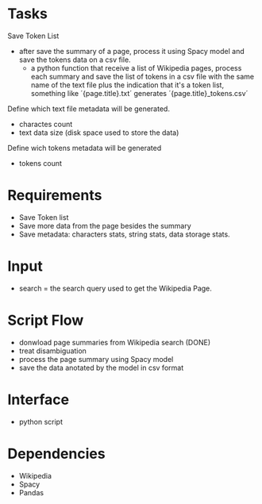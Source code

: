 # Tasks


Save Token List
- after save the summary of a page, process it using Spacy model and save the tokens data on a csv file.
    - a python function that receive a list of Wikipedia pages, process each summary and save the list of tokens in a csv file with the same name of the text file plus the indication that it's a token list, something like ´{page.title}.txt´ generates ´{page.title}_tokens.csv´

Define which text file metadata will be generated.
- charactes count
- text data size (disk space used to store the data)

Define wich tokens metadata will be generated
- tokens count


# Requirements
- Save Token list
- Save more data from the page besides the summary
- Save metadata: characters stats, string stats, data storage stats.


# Input
- search = the search query used to get the Wikipedia Page.

# Script Flow
- donwload page summaries from Wikipedia search (DONE)
- treat disambiguation
- process the page summary using Spacy model
- save the data anotated by the model in csv format

# Interface
- python script

# Dependencies

- Wikipedia
- Spacy
- Pandas
